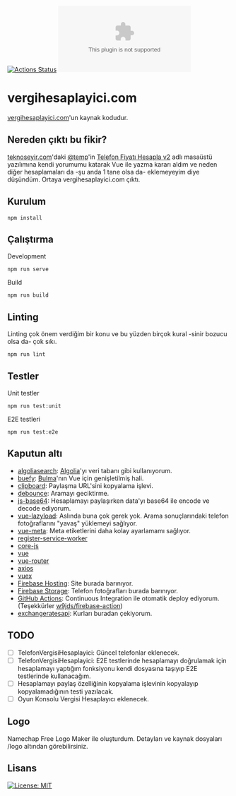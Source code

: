 [![Actions Status](https://github.com/ozgurg/vergihesaplayici.com/workflows/vergihesaplayici.com/badge.svg)](https://github.com/ozgurg/vergihesaplayici.com/actions)
![Version](https://img.shields.io/github/package-json/v/ozgurg/vergihesaplayici.com)

# vergihesaplayici.com
[vergihesaplayici.com](https://vergihesaplayici.com/)'un kaynak kodudur.

## Nereden çıktı bu fikir?
[teknoseyir.com](https://teknoseyir.com/)'daki [@temp](https://teknoseyir.com/u/temp)'in [Telefon Fiyatı Hesapla v2](https://teknoseyir.com/blog/telefon-fiyati-hesapla-v2) adlı masaüstü yazılımına kendi yorumumu katarak Vue ile yazma kararı aldım ve neden diğer hesaplamaları da -şu anda 1 tane olsa da- eklemeyeyim diye düşündüm. Ortaya vergihesaplayici.com çıktı. 

## Kurulum
`npm install`

## Çalıştırma
Development

`npm run serve`

Build

`npm run build`

## Linting
Linting çok önem verdiğim bir konu ve bu yüzden birçok kural -sinir bozucu olsa da- çok sıkı.

`npm run lint`

## Testler
Unit testler

`npm run test:unit`

E2E testleri

`npm run test:e2e`

## Kaputun altı
- [algoliasearch](https://www.npmjs.com/package/algoliasearch): [Algolia](https://www.algolia.com/)'yı veri tabanı gibi kullanıyorum.
- [buefy](https://www.npmjs.com/package/buefy): [Bulma](https://github.com/jgthms/bulma)'nın Vue için genişletilmiş hali.
- [clipboard](https://www.npmjs.com/package/clipboard): Paylaşma URL'sini kopyalama işlevi.
- [debounce](https://www.npmjs.com/package/debounce): Aramayı geciktirme.
- [js-base64](https://www.npmjs.com/package/js-base64): Hesaplamayı paylaşırken data'yı base64 ile encode ve decode ediyorum.
- [vue-lazyload](https://www.npmjs.com/package/vue-lazyload): Aslında buna çok gerek yok. Arama sonuçlarındaki telefon fotoğraflarını "yavaş" yüklemeyi sağlıyor.
- [vue-meta](https://www.npmjs.com/package/vue-meta): Meta etiketlerini daha kolay ayarlamamı sağlıyor.
- [register-service-worker](https://www.npmjs.com/package/register-service-worker)
- [core-js](https://www.npmjs.com/package/core-js)
- [vue](https://www.npmjs.com/package/vue)
- [vue-router](https://www.npmjs.com/package/vue-router)
- [axios](https://www.npmjs.com/package/axios)
- [vuex](https://www.npmjs.com/package/vuex)
- [Firebase Hosting](https://firebase.google.com/docs/hosting): Site burada barınıyor.
- [Firebase Storage](https://firebase.google.com/docs/storage): Telefon fotoğrafları burada barınıyor.
- [GitHub Actions](https://github.com/features/actions): Continuous Integration ile otomatik deploy ediyorum. (Teşekkürler [w9jds/firebase-action](https://github.com/w9jds/firebase-action))
- [exchangeratesapi](https://github.com/exchangeratesapi/exchangeratesapi): Kurları buradan çekiyorum.

## TODO
- [ ] TelefonVergisiHesaplayici: Güncel telefonlar eklenecek.
- [ ] TelefonVergisiHesaplayici: E2E testlerinde hesaplamayı doğrulamak için hesaplamayı yaptığım fonksiyonu kendi dosyasına taşıyıp E2E testlerinde kullanacağım.
- [ ] Hesaplamayı paylaş özelliğinin kopyalama işlevinin kopyalayıp kopyalamadığının testi yazılacak.
- [ ] Oyun Konsolu Vergisi Hesaplayıcı eklenecek.

## Logo
Namechap Free Logo Maker ile oluşturdum. Detayları ve kaynak dosyaları /logo altından görebilirsiniz.

## Lisans
[![License: MIT](https://img.shields.io/badge/License-MIT-yellow.svg)](https://opensource.org/licenses/MIT)
